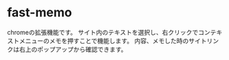 # fast-memo
chromeの拡張機能です。
サイト内のテキストを選択し、右クリックでコンテキストメニューのメモを押すことで機能します。
内容、メモした時のサイトリンクは右上のポップアップから確認できます。
